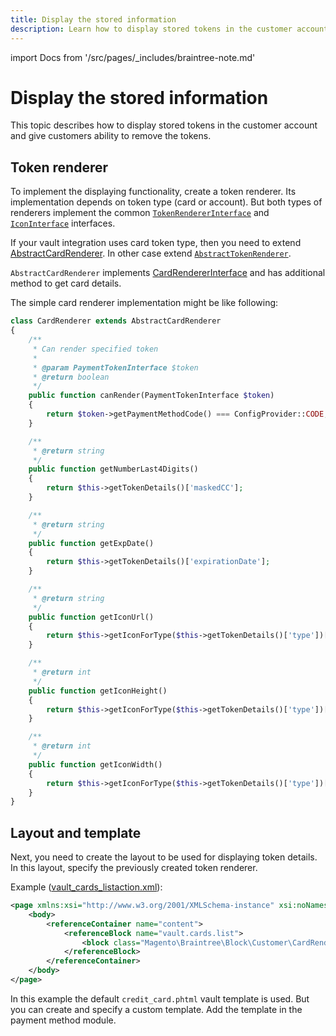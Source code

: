 ```yaml
---
title: Display the stored information
description: Learn how to display stored tokens in the customer account and allow customers to remove tokens.
---
```


import Docs from '/src/pages/_includes/braintree-note.md'

<Docs />

# Display the stored information

This topic describes how to display stored tokens in the customer account and give customers ability to remove the tokens.

## Token renderer

To implement the displaying functionality, create a token renderer. Its
implementation depends on token type (card or account). But both types of renderers
implement the common [`TokenRendererInterface`](https://github.com/magento/magento2/tree/2.4/app/code/Magento/Vault/Block/TokenRendererInterface.php)
and [`IconInterface`](https://github.com/magento/magento2/tree/2.4/app/code/Magento/Vault/Block/Customer/IconInterface.php) interfaces.

If your vault integration uses card token type, then you need to extend [AbstractCardRenderer](https://github.com/magento/magento2/tree/2.4/app/code/Magento/Vault/Block/AbstractCardRenderer.php). In other case extend [`AbstractTokenRenderer`](https://github.com/magento/magento2/tree/2.4/app/code/Magento/Vault/Block/AbstractTokenRenderer.php).

`AbstractCardRenderer` implements [CardRendererInterface](https://github.com/magento/magento2/tree/2.4/app/code/Magento/Vault/Block/CardRendererInterface.php) and has additional method to get card details.

The simple card renderer implementation might be like following:

```php
class CardRenderer extends AbstractCardRenderer
{
    /**
     * Can render specified token
     *
     * @param PaymentTokenInterface $token
     * @return boolean
     */
    public function canRender(PaymentTokenInterface $token)
    {
        return $token->getPaymentMethodCode() === ConfigProvider::CODE;
    }

    /**
     * @return string
     */
    public function getNumberLast4Digits()
    {
        return $this->getTokenDetails()['maskedCC'];
    }

    /**
     * @return string
     */
    public function getExpDate()
    {
        return $this->getTokenDetails()['expirationDate'];
    }

    /**
     * @return string
     */
    public function getIconUrl()
    {
        return $this->getIconForType($this->getTokenDetails()['type'])['url'];
    }

    /**
     * @return int
     */
    public function getIconHeight()
    {
        return $this->getIconForType($this->getTokenDetails()['type'])['height'];
    }

    /**
     * @return int
     */
    public function getIconWidth()
    {
        return $this->getIconForType($this->getTokenDetails()['type'])['width'];
    }
}
```

## Layout and template

Next, you need to create the layout to be used for displaying token details. In this layout, specify the previously created token renderer.

Example ([vault_cards_listaction.xml](https://github.com/magento/magento2/tree/2.3/app/code/Magento/Braintree/view/frontend/layout/vault_cards_listaction.xml)):

```xml
<page xmlns:xsi="http://www.w3.org/2001/XMLSchema-instance" xsi:noNamespaceSchemaLocation="urn:magento:framework:View/Layout/etc/page_configuration.xsd">
    <body>
        <referenceContainer name="content">
            <referenceBlock name="vault.cards.list">
                <block class="Magento\Braintree\Block\Customer\CardRenderer" name="braintree.card.renderer" template="Magento_Vault::customer_account/credit_card.phtml"/>
            </referenceBlock>
        </referenceContainer>
    </body>
</page>
```

In this example the default `credit_card.phtml` vault template is used. But you can create and specify a custom template. Add the template in the payment method module.
